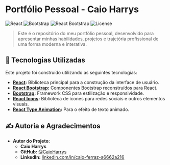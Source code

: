 # Portfólio Pessoal - Caio Harrys

![React](https://img.shields.io/badge/React-61DAFB?style=for-the-badge&logo=react&logoColor=black)
![Bootstrap](https://img.shields.io/badge/Bootstrap-7952B3?style=for-the-badge&logo=bootstrap&logoColor=white)
![React Bootstrap](https://img.shields.io/badge/React_Bootstrap-563D7C?style=for-the-badge&logo=react&logoColor=white)
![License](https://img.shields.io/badge/License-MIT-yellow.svg?style=for-the-badge)

> Este é o repositório do meu portfólio pessoal, desenvolvido para apresentar minhas habilidades, projetos e trajetória profissional de uma forma moderna e interativa.

<!-- ## 📸 Visão Geral

*Insira aqui um screenshot do seu site quando estiver mais completo. Isso causa uma ótima primeira impressão!*

![Screenshot do Projeto](./screenshot.png) -->

## 🚀 Tecnologias Utilizadas

Este projeto foi construído utilizando as seguintes tecnologias:

-   **[React](https://reactjs.org/):** Biblioteca principal para a construção da interface de usuário.
-   **[React Bootstrap](https://react-bootstrap.github.io/):** Componentes Bootstrap reconstruídos para React.
-   **[Bootstrap](https://getbootstrap.com/):** Framework CSS para estilização e responsividade.
-   **[React Icons](https://react-icons.github.io/react-icons/):** Biblioteca de ícones para redes sociais e outros elementos visuais.
-   **[React Type Animation](https://www.npmjs.com/package/react-type-animation):** Para o efeito de texto animado.

## ✍️ Autoria e Agradecimentos

-   **Autor do Projeto:**
    -   **Caio Harrys**
    -   **GitHub:** [@CaioHarrys](https://github.com/CaioHarrys)
    -   **LinkedIn:** [linkedin.com/in/caio-ferraz-a6662a216](https://www.linkedin.com/in/caio-ferraz-a6662a216)

